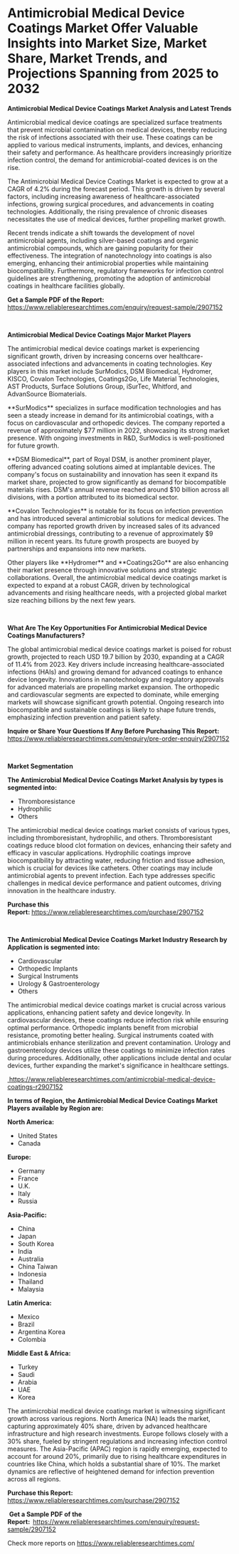 <p><h1>Antimicrobial Medical Device Coatings Market Offer Valuable Insights into Market Size, Market Share, Market Trends, and Projections Spanning from 2025 to 2032</h1></p><p><strong>Antimicrobial Medical Device Coatings Market Analysis and Latest Trends</strong></p>
<p><p>Antimicrobial medical device coatings are specialized surface treatments that prevent microbial contamination on medical devices, thereby reducing the risk of infections associated with their use. These coatings can be applied to various medical instruments, implants, and devices, enhancing their safety and performance. As healthcare providers increasingly prioritize infection control, the demand for antimicrobial-coated devices is on the rise.</p><p>The Antimicrobial Medical Device Coatings Market is expected to grow at a CAGR of 4.2% during the forecast period. This growth is driven by several factors, including increasing awareness of healthcare-associated infections, growing surgical procedures, and advancements in coating technologies. Additionally, the rising prevalence of chronic diseases necessitates the use of medical devices, further propelling market growth.</p><p>Recent trends indicate a shift towards the development of novel antimicrobial agents, including silver-based coatings and organic antimicrobial compounds, which are gaining popularity for their effectiveness. The integration of nanotechnology into coatings is also emerging, enhancing their antimicrobial properties while maintaining biocompatibility. Furthermore, regulatory frameworks for infection control guidelines are strengthening, promoting the adoption of antimicrobial coatings in healthcare facilities globally.</p></p>
<p><strong>Get a Sample PDF of the Report:&nbsp;</strong> <a href="https://www.reliableresearchtimes.com/enquiry/request-sample/2907152?utm_campaign=3363&utm_medium=2&utm_source=Github&utm_content=ia&utm_term=12032025&utm_id=antimicrobial-medical-device-coatings">https://www.reliableresearchtimes.com/enquiry/request-sample/2907152</a></p>
<p>&nbsp;</p>
<p><strong>Antimicrobial Medical Device Coatings Major Market Players</strong></p>
<p><p>The antimicrobial medical device coatings market is experiencing significant growth, driven by increasing concerns over healthcare-associated infections and advancements in coating technologies. Key players in this market include SurModics, DSM Biomedical, Hydromer, KISCO, Covalon Technologies, Coatings2Go, Life Material Technologies, AST Products, Surface Solutions Group, iSurTec, Whitford, and AdvanSource Biomaterials.</p><p>**SurModics** specializes in surface modification technologies and has seen a steady increase in demand for its antimicrobial coatings, with a focus on cardiovascular and orthopedic devices. The company reported a revenue of approximately $77 million in 2022, showcasing its strong market presence. With ongoing investments in R&D, SurModics is well-positioned for future growth.</p><p>**DSM Biomedical**, part of Royal DSM, is another prominent player, offering advanced coating solutions aimed at implantable devices. The company's focus on sustainability and innovation has seen it expand its market share, projected to grow significantly as demand for biocompatible materials rises. DSM's annual revenue reached around $10 billion across all divisions, with a portion attributed to its biomedical sector.</p><p>**Covalon Technologies** is notable for its focus on infection prevention and has introduced several antimicrobial solutions for medical devices. The company has reported growth driven by increased sales of its advanced antimicrobial dressings, contributing to a revenue of approximately $9 million in recent years. Its future growth prospects are buoyed by partnerships and expansions into new markets.</p><p>Other players like **Hydromer** and **Coatings2Go** are also enhancing their market presence through innovative solutions and strategic collaborations. Overall, the antimicrobial medical device coatings market is expected to expand at a robust CAGR, driven by technological advancements and rising healthcare needs, with a projected global market size reaching billions by the next few years.</p></p>
<p>&nbsp;</p>
<p><strong>What Are The Key Opportunities For Antimicrobial Medical Device Coatings Manufacturers?</strong></p>
<p><p>The global antimicrobial medical device coatings market is poised for robust growth, projected to reach USD 19.7 billion by 2030, expanding at a CAGR of 11.4% from 2023. Key drivers include increasing healthcare-associated infections (HAIs) and growing demand for advanced coatings to enhance device longevity. Innovations in nanotechnology and regulatory approvals for advanced materials are propelling market expansion. The orthopedic and cardiovascular segments are expected to dominate, while emerging markets will showcase significant growth potential. Ongoing research into biocompatible and sustainable coatings is likely to shape future trends, emphasizing infection prevention and patient safety.</p></p>
<p><strong>Inquire or Share Your Questions If Any Before Purchasing This Report:</strong> <a href="https://www.reliableresearchtimes.com/enquiry/pre-order-enquiry/2907152?utm_campaign=3363&utm_medium=2&utm_source=Github&utm_content=ia&utm_term=12032025&utm_id=antimicrobial-medical-device-coatings">https://www.reliableresearchtimes.com/enquiry/pre-order-enquiry/2907152</a></p>
<p>&nbsp;</p>
<p><strong>Market Segmentation</strong></p>
<p><strong>The Antimicrobial Medical Device Coatings Market Analysis by types is segmented into:</strong></p>
<p><ul><li>Thromboresistance</li><li>Hydrophilic</li><li>Others</li></ul></p>
<p><p>The antimicrobial medical device coatings market consists of various types, including thromboresistant, hydrophilic, and others. Thromboresistant coatings reduce blood clot formation on devices, enhancing their safety and efficacy in vascular applications. Hydrophilic coatings improve biocompatibility by attracting water, reducing friction and tissue adhesion, which is crucial for devices like catheters. Other coatings may include antimicrobial agents to prevent infection. Each type addresses specific challenges in medical device performance and patient outcomes, driving innovation in the healthcare industry.</p></p>
<p><strong>Purchase this Report:&nbsp;</strong><a href="https://www.reliableresearchtimes.com/purchase/2907152?utm_campaign=3363&utm_medium=2&utm_source=Github&utm_content=ia&utm_term=12032025&utm_id=antimicrobial-medical-device-coatings">https://www.reliableresearchtimes.com/purchase/2907152</a></p>
<p>&nbsp;</p>
<p><strong>The Antimicrobial Medical Device Coatings Market Industry Research by Application is segmented into:</strong></p>
<p><ul><li>Cardiovascular</li><li>Orthopedic Implants</li><li>Surgical Instruments</li><li>Urology & Gastroenterology</li><li>Others</li></ul></p>
<p><p>The antimicrobial medical device coatings market is crucial across various applications, enhancing patient safety and device longevity. In cardiovascular devices, these coatings reduce infection risk while ensuring optimal performance. Orthopedic implants benefit from microbial resistance, promoting better healing. Surgical instruments coated with antimicrobials enhance sterilization and prevent contamination. Urology and gastroenterology devices utilize these coatings to minimize infection rates during procedures. Additionally, other applications include dental and ocular devices, further expanding the market's significance in healthcare settings.</p></p>
<p><a href="https://www.reliableresearchtimes.com/antimicrobial-medical-device-coatings-r2907152?utm_campaign=3363&utm_medium=2&utm_source=Github&utm_content=ia&utm_term=12032025&utm_id=antimicrobial-medical-device-coatings">&nbsp;https://www.reliableresearchtimes.com/antimicrobial-medical-device-coatings-r2907152</a></p>
<p><strong>In terms of Region, the Antimicrobial Medical Device Coatings Market Players available by Region are:</strong></p>
<p>
    <p> <strong> North America: </strong>
        <ul>
            <li>United States</li>
            <li>Canada</li>
        </ul>
        </p> 
    <p> <strong> Europe: </strong>
        <ul>
            <li>Germany</li>
            <li>France</li>
            <li>U.K.</li>
            <li>Italy</li>
            <li>Russia</li>
        </ul>
        </p> 
    <p> <strong> Asia-Pacific: </strong>
        <ul>
            <li>China</li>
            <li>Japan</li>
            <li>South Korea</li>
            <li>India</li>
            <li>Australia</li>
            <li>China Taiwan</li>
            <li>Indonesia</li>
            <li>Thailand</li>
            <li>Malaysia</li>
        </ul>
        </p> 
    <p> <strong> Latin America: </strong>
        <ul>
            <li>Mexico</li>
            <li>Brazil</li>
            <li>Argentina Korea</li>
            <li>Colombia</li>
        </ul>
        </p> 
    <p> <strong> Middle East & Africa: </strong>
        <ul>
            <li>Turkey</li>
            <li>Saudi</li>
            <li>Arabia</li>
            <li>UAE</li>
            <li>Korea</li>
        </ul>
    </p>
    </p>
<p><p>The antimicrobial medical device coatings market is witnessing significant growth across various regions. North America (NA) leads the market, capturing approximately 40% share, driven by advanced healthcare infrastructure and high research investments. Europe follows closely with a 30% share, fueled by stringent regulations and increasing infection control measures. The Asia-Pacific (APAC) region is rapidly emerging, expected to account for around 20%, primarily due to rising healthcare expenditures in countries like China, which holds a substantial share of 10%. The market dynamics are reflective of heightened demand for infection prevention across all regions.</p></p>
<p><strong>Purchase this Report: </strong><a href="https://www.reliableresearchtimes.com/purchase/2907152?utm_campaign=3363&utm_medium=2&utm_source=Github&utm_content=ia&utm_term=12032025&utm_id=antimicrobial-medical-device-coatings">https://www.reliableresearchtimes.com/purchase/2907152</a></p>
<p>&nbsp;<strong>Get a Sample PDF of the Report:&nbsp;&nbsp;</strong><a href="https://www.reliableresearchtimes.com/enquiry/request-sample/2907152?utm_campaign=3363&utm_medium=2&utm_source=Github&utm_content=ia&utm_term=12032025&utm_id=antimicrobial-medical-device-coatings">https://www.reliableresearchtimes.com/enquiry/request-sample/2907152</a></p>
<p><strong></strong></p>
<p>Check more reports on <a href="https://www.reliableresearchtimes.com/?utm_campaign=3363&utm_medium=2&utm_source=Github&utm_content=ia&utm_term=12032025&utm_id=antimicrobial-medical-device-coatings">https://www.reliableresearchtimes.com/</a></p>